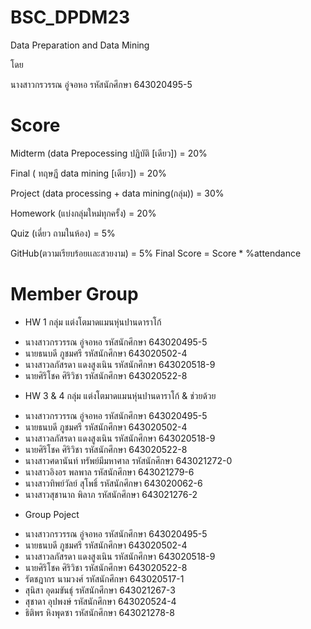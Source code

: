 # BSC_DPDM23
Data Preparation and Data Mining

โดย

นางสาวกรวรรณ อู่จอหอ รหัสนักศึกษา 643020495-5

# Score
Midterm (data Prepocessing ปฏิบัติ [เดียว]) = 20%

Final ( ทฤษฏี data mining [เดียว]) = 20%

Project (data processing + data mining(กลุ่ม)) = 30%

Homework (แบ่งกลุ่มใหม่ทุกครั้ง) = 20%

Quiz (เดี่ยว ถามในห้อง) = 5%

GitHub(ตวามเรียบร้อยเเละสวยงาม) = 5% Final Score = Score * %attendance

# Member Group
- HW 1 กลุ่ม แต่งโตมาดแมนหุ่นปานดาราโก้

* นางสาวกรวรรณ อู่จอหอ รหัสนักศึกษา 643020495-5
* นายธนบดี ภูชมศรี รหัสนักศึกษา 643020502-4
* นางสาวลภัสรดา แดงสูงเนิน รหัสนักศึกษา 643020518-9
* นายศิริโชค ศิริวิชา รหัสนักศึกษา 643020522-8

- HW 3 & 4 กลุ่ม แต่งโตมาดแมนหุ่นปานดาราโก้ & ช่วยด้วย

* นางสาวกรวรรณ อู่จอหอ รหัสนักศึกษา 643020495-5
* นายธนบดี ภูชมศรี รหัสนักศึกษา 643020502-4
* นางสาวลภัสรดา แดงสูงเนิน รหัสนักศึกษา 643020518-9
* นายศิริโชค ศิริวิชา รหัสนักศึกษา 643020522-8
* นางสาวศดานันท์ ทรัพย์มีมหาศาล รหัสนักศึกษา 643021272-0
* นางสาวอิงอร พลพาล รหัสนักศึกษา 643021279-6
* นางสาวทิพย์วัลย์ สุโพธิ์ รหัสนักศึกษา 643020062-6
* นางสาวสุชานาถ พิลาภ รหัสนักศึกษา 643021276-2

- Group Poject

* นางสาวกรวรรณ อู่จอหอ รหัสนักศึกษา 643020495-5
* นายธนบดี ภูชมศรี รหัสนักศึกษา 643020502-4
* นางสาวลภัสรดา แดงสูงเนิน รหัสนักศึกษา 643020518-9
* นายศิริโชค ศิริวิชา รหัสนักศึกษา 643020522-8
* รัตชฎากร นามวงศ์ รหัสนักศึกษา 643020517-1
* สุนิสา อุดมขันธ์ุ รหัสนักศึกษา 643021267-3
* สุชาดา อุปพงษ์ รหัสนักศึกษา 643020524-4
* ธิติพร หิงพุดซา รหัสนักศึกษา 643021278-8






